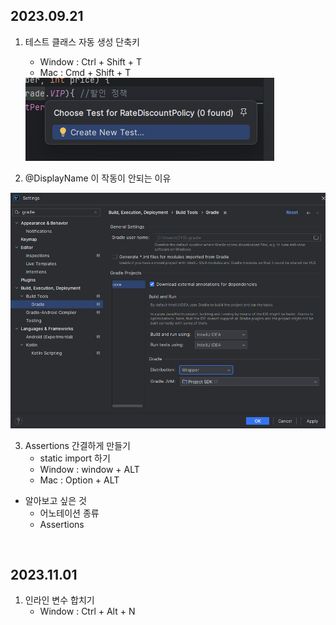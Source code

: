 ## 2023.09.21

1. 테스트 클래스 자동 생성 단축키
    - Window : Ctrl + Shift + T
    - Mac : Cmd + Shift + T
    <img src="img\image.png">

2. @DisplayName 이 작동이 안되는 이유
<img src="img\image-1.png">

3. Assertions 간결하게 만들기
    - static import 하기
    - Window : window + ALT
    - Mac : Option + ALT

- 알아보고 싶은 것
    - 어노테이션 종류
    - Assertions

<br>

## 2023.11.01
1. 인라인 변수 합치기
    - Window : Ctrl + Alt + N